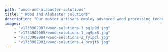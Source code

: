 ```yaml
---
path: "wood-and-alabaster-solutions"
title: " Wood and Alabaster solutions"
description: "Our master artisans employ advanced wood processing techniques and precision craftsmanship to produce exquisite, alabaster-inspired pieces that seamlessly blend affordability with exceptional aesthetic quality. Specializing in architectural elements, home decor, and bespoke custom projects, we create remarkably realistic wood renderings that capture the timeless elegance of traditional alabaster craftsmanship."
images:
    - "v1733902907/wood-solutions-3_pq1p9d.jpg"
    - "v1733902905/wood-solutions-1_oq9px8.jpg"
    - "v1733902904/wood-solutions-2_fyipcl.jpg"
    - "v1733902902/wood-solutions-4_brxjt6.jpg"
---
```

